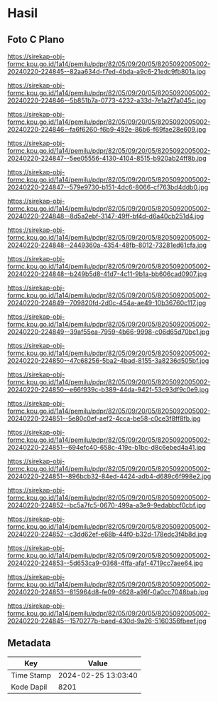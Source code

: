 # Hasil

## Foto C Plano

https://sirekap-obj-formc.kpu.go.id/1a14/pemilu/pdpr/82/05/09/20/05/8205092005002-20240220-224845--82aa634d-f7ed-4bda-a9c6-21edc9fb801a.jpg

https://sirekap-obj-formc.kpu.go.id/1a14/pemilu/pdpr/82/05/09/20/05/8205092005002-20240220-224846--5b851b7a-0773-4232-a33d-7e1a2f7a045c.jpg

https://sirekap-obj-formc.kpu.go.id/1a14/pemilu/pdpr/82/05/09/20/05/8205092005002-20240220-224846--fa6f6260-f6b9-492e-86b6-f69fae28e609.jpg

https://sirekap-obj-formc.kpu.go.id/1a14/pemilu/pdpr/82/05/09/20/05/8205092005002-20240220-224847--5ee05556-4130-4104-8515-b920ab24ff8b.jpg

https://sirekap-obj-formc.kpu.go.id/1a14/pemilu/pdpr/82/05/09/20/05/8205092005002-20240220-224847--579e9730-b151-4dc6-8066-cf763bd4ddb0.jpg

https://sirekap-obj-formc.kpu.go.id/1a14/pemilu/pdpr/82/05/09/20/05/8205092005002-20240220-224848--8d5a2ebf-3147-49ff-bf4d-d6a40cb251d4.jpg

https://sirekap-obj-formc.kpu.go.id/1a14/pemilu/pdpr/82/05/09/20/05/8205092005002-20240220-224848--2449360a-4354-48fb-8012-73281ed61cfa.jpg

https://sirekap-obj-formc.kpu.go.id/1a14/pemilu/pdpr/82/05/09/20/05/8205092005002-20240220-224848--b249b5d8-41d7-4c11-9b1a-bb606cad0907.jpg

https://sirekap-obj-formc.kpu.go.id/1a14/pemilu/pdpr/82/05/09/20/05/8205092005002-20240220-224849--709820fd-2d0c-454a-ae49-10b36760c117.jpg

https://sirekap-obj-formc.kpu.go.id/1a14/pemilu/pdpr/82/05/09/20/05/8205092005002-20240220-224849--39af55ea-7959-4b66-9998-c06d65d70bc1.jpg

https://sirekap-obj-formc.kpu.go.id/1a14/pemilu/pdpr/82/05/09/20/05/8205092005002-20240220-224850--47c68256-5ba2-4bad-8155-3a8236d505bf.jpg

https://sirekap-obj-formc.kpu.go.id/1a14/pemilu/pdpr/82/05/09/20/05/8205092005002-20240220-224850--e66f939c-b389-44da-942f-53c93df9c0e9.jpg

https://sirekap-obj-formc.kpu.go.id/1a14/pemilu/pdpr/82/05/09/20/05/8205092005002-20240220-224851--5e80c0ef-aef2-4cca-be58-c0ce3f8ff8fb.jpg

https://sirekap-obj-formc.kpu.go.id/1a14/pemilu/pdpr/82/05/09/20/05/8205092005002-20240220-224851--694efc40-658c-419e-b1bc-d8c6ebed4a41.jpg

https://sirekap-obj-formc.kpu.go.id/1a14/pemilu/pdpr/82/05/09/20/05/8205092005002-20240220-224851--896bcb32-84ed-4424-adb4-d689c6f998e2.jpg

https://sirekap-obj-formc.kpu.go.id/1a14/pemilu/pdpr/82/05/09/20/05/8205092005002-20240220-224852--bc5a7fc5-0670-499a-a3e9-9edabbcf0cbf.jpg

https://sirekap-obj-formc.kpu.go.id/1a14/pemilu/pdpr/82/05/09/20/05/8205092005002-20240220-224852--c3dd62ef-e68b-44f0-b32d-178edc3f4b8d.jpg

https://sirekap-obj-formc.kpu.go.id/1a14/pemilu/pdpr/82/05/09/20/05/8205092005002-20240220-224853--5d653ca9-0368-4ffa-afaf-4719cc7aee64.jpg

https://sirekap-obj-formc.kpu.go.id/1a14/pemilu/pdpr/82/05/09/20/05/8205092005002-20240220-224853--815964d8-fe09-4628-a96f-0a0cc7048bab.jpg

https://sirekap-obj-formc.kpu.go.id/1a14/pemilu/pdpr/82/05/09/20/05/8205092005002-20240220-224845--1570277b-baed-430d-9a26-5160356fbeef.jpg


## Metadata

| Key        | Value               |
| ---------- | ------------------- |
| Time Stamp | 2024-02-25 13:03:40 |
| Kode Dapil | 8201                |



